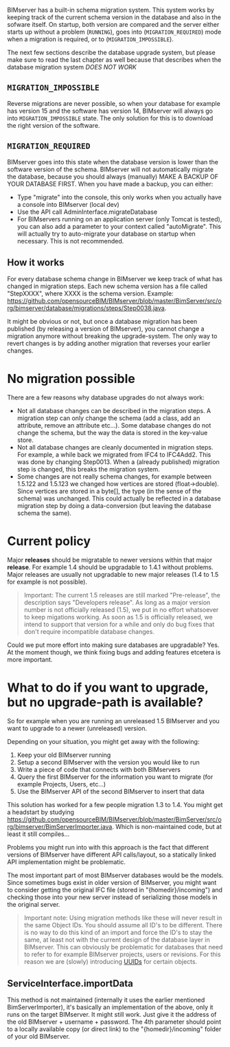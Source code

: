 BIMserver has a built-in schema migration system. This system works by keeping track of the current schema version in the database and also in the sofware itself. On startup, both version are compared and the server either starts up without a problem (`RUNNING`), goes into (`MIGRATION_REQUIRED`) mode when a migration is required, or to (`MIGRATION_IMPOSSIBLE`).

The next few sections describe the database upgrade system, but please make sure to read the last chapter as well because that describes when the database migration system _DOES NOT WORK_

## `MIGRATION_IMPOSSIBLE`
Reverse migrations are never possible, so when your database for example has version 15 and the software has version 14, BIMserver will always go into `MIGRATION_IMPOSSIBLE` state. The only solution for this is to download the right version of the software.

## `MIGRATION_REQUIRED`
BIMserver goes into this state when the database version is lower than the software version of the schema. BIMserver will not automatically migrate the database, because you should always (manually) MAKE A BACKUP OF YOUR DATABASE FIRST. When you have made a backup, you can either:
- Type "migrate" into the console, this only works when you actually have a console into BIMserver (local dev)
- Use the API call AdminInterface.migrateDatabase
- For BIMservers running on an application server (only Tomcat is tested), you can also add a parameter to your context called "autoMigrate". This will actually try to auto-migrate your database on startup when necessary. This is not recommended.

## How it works
For every database schema change in BIMserver we keep track of what has changed in migration steps. Each new schema version has a file called "StepXXXX", where XXXX is the schema version. Example: https://github.com/opensourceBIM/BIMserver/blob/master/BimServer/src/org/bimserver/database/migrations/steps/Step0038.java.

It might be obvious or not, but once a database migration has been published (by releasing a version of BIMserver), you cannot change a migration anymore without breaking the upgrade-system. The only way to revert changes is by adding another migration that reverses your earlier changes.

# No migration possible

There are a few reasons why database upgrades do not always work:
- Not all database changes can be described in the migration steps. A migration step can only change the schema (add a class, add an attribute, remove an attribute etc...). Some database changes do not change the schema, but the way the data is stored in the key-value store.
- Not all database changes are cleanly documented in migration steps. For example, a while back we migrated from IFC4 to IFC4Add2. This was done by changing Step0013. When a (already published) migration step is changed, this breaks the migration system.
- Some changes are not really schema changes, for example between 1.5.122 and 1.5.123 we changed how vertices are stored (float->double). Since vertices are stored in a byte[], the type (in the sense of the schema) was unchanged. This could actually be reflected in a database migration step by doing a data-conversion (but leaving the database schema the same).

# Current policy
Major **releases** should be migratable to newer versions within that major **release**. For example 1.4 should be upgradable to 1.4.1 without problems. Major releases are usually not upgradable to new major releases (1.4 to 1.5 for example is not possible).

> Important: The current 1.5 releases are still marked "Pre-release", the description says "Developers release". As long as a major version number is not officially released (1.5), we put in no effort whatsoever to keep migations working. As soon as 1.5 is officially released, we intend to support that version for a while and only do bug fixes that don't require incompatible database changes.

Could we put more effort into making sure databases are upgradable? Yes. At the moment though, we think fixing bugs and adding features etcetera is more important.

# What to do if you want to upgrade, but no upgrade-path is available?

So for example when you are running an unreleased 1.5 BIMserver and you want to upgrade to a newer (unreleased) version.

Depending on your situation, you might get away with the following:
1. Keep your old BIMserver running
2. Setup a second BIMserver with the version you would like to run
3. Write a piece of code that connects with both BIMservers
4. Query the first BIMserver for the information you want to migrate (for example Projects, Users, etc...)
5. Use the BIMserver API of the second BIMserver to insert that data

This solution has worked for a few people migration 1.3 to 1.4. You might get a headstart by studying https://github.com/opensourceBIM/BIMserver/blob/master/BimServer/src/org/bimserver/BimServerImporter.java. Which is non-maintained code, but at least it still compiles...

Problems you might run into with this approach is the fact that different versions of BIMserver have different API calls/layout, so a statically linked API implementation might be problematic.

The most important part of most BIMserver databases would be the models. Since sometimes bugs exist in older version of BIMserver, you might want to consider getting the original IFC file (stored in "{homedir}/incoming") and checking those into your new server instead of serializing those models in the original server.

> Important note: Using migration methods like these will never result in the same Object IDs. You should assume all ID's to be different. There is no way to do this kind of an import and force the ID's to stay the same, at least not with the current design of the database layer in BIMserver. This can obviously be problematic for databases that need to refer to for example BIMserver projects, users or revisions. For this reason we are (slowly) introducing [UUIDs](UUIDs) for certain objects.

## ServiceInterface.importData

This method is not maintained (internally it uses the earlier mentioned BimServerImporter), it's basically an implementation of the above, only it runs on the target BIMserver. It might still work. Just give it the address of the old BIMserver + username + password. The 4th parameter should point to a locally available copy (or direct link) to the "{homedir}/incoming" folder of your old BIMserver.